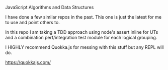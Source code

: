 JavaScript Algorithms and Data Structures

I have done a few similar repos in the past. This one is just the latest for me to use and point others to. 

In this repo I am taking a TDD approach using node's assert inline for UTs and a combination perf/integration test module for each logical grouping. 

I HIGHLY recommend Quokka.js for messing with this stuff but any REPL will do. 

https://quokkajs.com/

